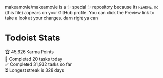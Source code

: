 makeamovie/makeamovie is a ✨ special ✨ repository because its `README.md` (this file) appears on your GitHub profile.
You can click the Preview link to take a look at your changes. darn right ya can

# Todoist Stats

<!-- TODO-IST:START -->
🏆  45,626 Karma Points           
🌸  Completed 20 tasks today           
✅  Completed 31,932 tasks so far           
⏳  Longest streak is 328 days
<!-- TODO-IST:END -->